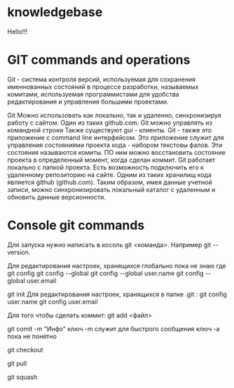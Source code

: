 # knowledgebase

Hello!!!

# GIT commands and operations
Git - система контроля версий, используемая для сохранения именнованных состояний
в процессе разработки, называемых комитами, используемая программистами для удобства редактирования и управления большими проектами.

Git Можно использовать как локально, так и удаленно, синхронизируя работу с сайтом. Один из таких github.com. Git можно управлять из командной строки Также существуют gui - клиенты. Git - также это приложение с command line интерфейсом. Это приложение служит для управления состояниями проекта кода - набором текстовы фалов. Эти состояния называются комиты. ПО ним можно восстановить состояние проекта в определенный момент, когда сделан коммит. Git работает локально с папкой проекта. Есть возможность подключить его к удаленному репозиторию на сайте. Одним из таких хранилищ кода является github (github.com). Таким образом, имея данные учетной записи, можно синхронизировать локальный каталог с удаленным и обновить данные версионности. 

# Console git commands

Для запуска нужно написать в косоль git <команда>. Например git --version.

Для редактирования настроек, хранящихся глобально пока не знаю где
git config 
git config --global 
git config --global user.name
git config --global user.email

git init
Для редактирования настроек, хранящихся в папке .git :
git config user.name
git config user.email 

Для того чтобы сделать коммит:
git add <файл>

git comit -m "Инфо"
ключ -m служит для быстрого сообщения
ключ -a пока не понятно

git checkout

git pull

git squash



